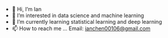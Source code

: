 - 👋 Hi, I’m Ian
- 👀 I’m interested in data science and machine learning
- 🌱 I’m currently learning statistical learning and deep learning
- 📫 How to reach me ... Email: ianchen00106@gmail.com

<!---
IanChen-ML/IanChen-ML is a ✨ special ✨ repository because its `README.md` (this file) appears on your GitHub profile.
You can click the Preview link to take a look at your changes.
--->
